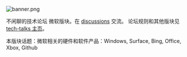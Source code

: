 ![banner.png](https://media.githubusercontent.com/media/adoyle-h/_imgs/master/github/tech-talks/banner.png)

不闲聊的技术论坛 微软版块。在 [discussions][] 交流。
论坛规则和其他版块见 [tech-talks 主页](https://github.com/just-talks/tech-talks)。

本版块话题：微软相关的硬件和软件产品：Windows, Surface, Bing, Office, Xbox, Github

[discussions]: https://github.com/just-talks/microsoft/discussions
